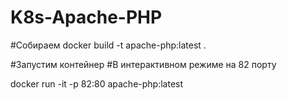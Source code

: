 # K8s-Apache-PHP

#Собираем
docker build -t apache-php:latest .

#Запустим контейнер
#В интерактивном режиме на 82 порту

docker run -it -p 82:80 apache-php:latest
